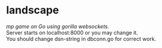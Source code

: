 # landscape
 _mp game on Go using  gorilla websockets._  
Server starts on localhost:8000 or you may change it.  
You should change dsn-string in dbconn.go for correct work.  
